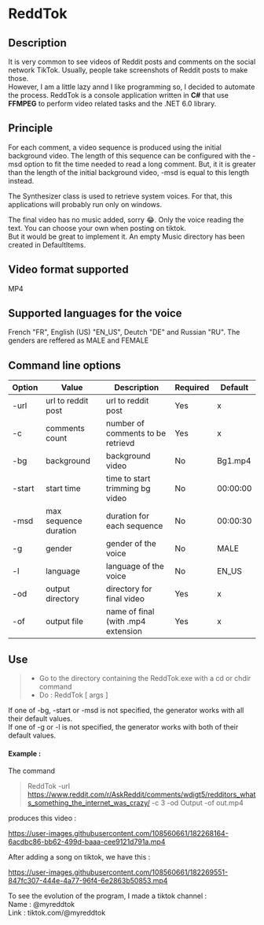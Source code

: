 # ReddTok

## Description
It is very common to see videos of Reddit posts and comments on the social network TikTok. Usually, people
take screenshots of Reddit posts to make those.  
However, I am a little lazy annd I like programming so, I decided to automate the process.
ReddTok is a console application written in **C#** that use **FFMPEG** to perform video related tasks and the .NET 6.0 library.

## Principle
For each comment, a video sequence is produced using the initial background video. The length of this sequence
can be configured with the -msd option to fit the time needed to read a long comment. But, it it is greater than 
the length of the initial background video, -msd is equal to this length instead.  

The Synthesizer class is used to retrieve system voices. For that, this applications will probably run only on 
windows.  

The final video has no music added, sorry 😂. Only the voice reading the text. You can choose your own when posting on tiktok.  
But it would be great to implement it. An empty Music directory has been created in DefaultItems.

## Video format supported
MP4

## Supported languages for the voice
French "FR", English (US) "EN_US", Deutch "DE" and Russian "RU".
The genders are reffered as MALE and FEMALE

## Command line options
| Option |         Value         |             Description            | Required |  Default  |  
| -------| --------------------- | ---------------------------------- | -------- | --------- |  
| -url   | url to reddit post    | url to reddit post                 | Yes      |     x     |  
| -c     | comments count        | number of comments to be retrievd  | Yes      |     x     |  
| -bg    | background            | background video                   | No       | Bg1.mp4   |  
| -start | start time            | time to start trimming bg video    | No       | 00:00:00  |  
| -msd   | max sequence duration | duration for each sequence         | No       | 00:00:30  |  
| -g     | gender                | gender of the voice                | No       | MALE      |
| -l     | language              | language of the voice              | No       | EN_US     |
| -od    | output directory      | directory for final video          | Yes      |     x     |  
| -of    | output file           | name of final (with .mp4 extension | Yes      |     x     |  

## Use
> - Go to the directory containing the ReddTok.exe with a cd or chdir command
> - Do : ReddTok [ args ]

If one of -bg, -start or -msd is not specified, the generator works with all their default values.  
If one of -g or -l is not specified, the generator works with both of their default values.

#### Example : 
The command
> ReddTok -url https://www.reddit.com/r/AskReddit/comments/wdigt5/redditors_whats_something_the_internet_was_crazy/ -c 3 -od Output -of out.mp4  

produces this video :  

https://user-images.githubusercontent.com/108560661/182268164-6acdbc86-bb62-499d-baaa-cee9121d791a.mp4

After adding a song on tiktok, we have this :  

https://user-images.githubusercontent.com/108560661/182269551-847fc307-444e-4a77-96f4-6e2863b50853.mp4

To see the evolution of the program, I made a tiktok channel :  
Name : @myreddtok  
Link : tiktok.com/@myreddtok  
